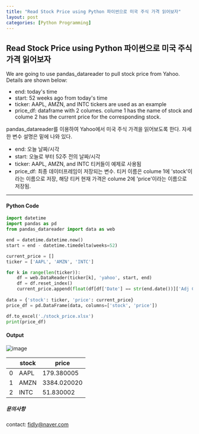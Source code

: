 ```yaml
---
title: "Read Stock Price using Python 파이썬으로 미국 주식 가격 읽어보자"
layout: post
categories: [Python Programming]
---
```


## Read Stock Price using Python 파이썬으로 미국 주식 가격 읽어보자

We are going to use pandas_datareader to pull stock price from Yahoo. Details are shown below: <br>
- end: today's time
- start: 52 weeks ago from today's time
- ticker: AAPL, AMZN, and INTC tickers are used as an example
- price_df: dataframe with 2 columes. colume 1 has the name of stock and colume 2 has the current price for the corresponding stock.

pandas_datareader를 이용하여 Yahoo에서 미국 주식 가격을 읽어보도록 한다. 자세한 변수 설명은 밑에 나와 있다.<br>
- end: 오늘 날짜/시각
- start: 오늘로 부터 52주 전의 날짜/시각
- ticker: AAPL, AMZN, and INTC 티커들이 예제로 사용됨
- price_df: 최종 데이터프레임이 저장되는 변수. 티커 이름은 colume 1에 'stock'이라는 이름으로 저장, 해당 티커 현재 가격은 colume 2에 'price'이라는 이름으로 저장됨.

* * * 

#### Python Code

``` Python
import datetime
import pandas as pd
from pandas_datareader import data as web

end = datetime.datetime.now()
start = end - datetime.timedelta(weeks=52)

current_price = []
ticker = ['AAPL', 'AMZN', 'INTC']

for k in range(len(ticker)):
    df = web.DataReader(ticker[k], 'yahoo', start, end)
    df = df.reset_index()
    current_price.append(float(df[df['Date'] == str(end.date())]['Adj Close']))
    
data = {'stock': ticker, 'price': current_price}
price_df = pd.DataFrame(data, columns=['stock', 'price'])

df.to_excel('./stock_price.xlsx')
print(price_df)
```

#### Output
![image](https://user-images.githubusercontent.com/96516502/147707987-9ab36349-b3c5-4697-8dbd-7259708e3e31.png)

| |stock|price|
|------|---|---|
|0|AAPL|179.380005|
|1|AMZN|3384.020020|
|2|INTC|51.830002|

##### 문의사항
contact: fidly@naver.com

